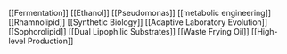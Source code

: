 [[Fermentation]]
[[Ethanol]]
[[Pseudomonas]]
[[metabolic engineering]]
[[Rhamnolipid]]
[[Synthetic Biology]]
[[Adaptive Laboratory Evolution]]
[[Sophorolipid]]
[[Dual Lipophilic Substrates]]
[[Waste Frying Oil]]
[[High-level Production]]
